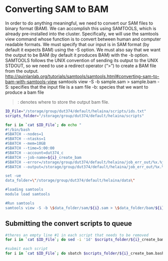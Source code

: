 # Converting SAM to BAM

In order to do anything meaningful, we need to convert our SAM files to binary format (BAM). We can accomplish this using SAMTOOLS, which is already pre-installed into the cluster. Specifically, we will use the samtools view command whose function is to convert between human and computer readable formats. We must specify that our input is in SAM format (by default it expects BAM) using the -S option. We must also say that we want the output to be BAM (by default it produces BAM) with the -b option. SAMTOOLS follows the UNIX convention of sending its output to the UNIX STDOUT, so we need to use a redirect operator (“>”) to create a BAM file from the output. http://quinlanlab.org/tutorials/samtools/samtools.html#converting-sam-to-bam-with-samtools-view
samtools view -S -b sample.sam > sample.bam
-S: specifies that the input file is a sam file
-b: species that we want to produce a bam file
>: denotes where to store the output bam file.

```bash 
ID_File="/storage/group/dut374/default/helaina/scripts/ids.txt"
scripts_folder="/storage/group/dut374/default/helaina/scripts"

for i in `cat $ID_File`; do echo "
#!/bin/bash
#SBATCH --nodes=1
#SBATCH --ntasks=1
#SBATCH --mem=10GB
#SBATCH --time=5:00:00
#SBATCH --account=dut374_c
#SBATCH --job-name=${i}_create_bam
#SBATCH --error=/storage/group/dut374/default/helaina/job_err_out/%x.%j.err
#SBATCH --output=/storage/group/dut374/default/helaina/job_err_out/%x.%j.out

set -ue
data_folder=\"/storage/group/dut374/default/helaina/data\"

#loading samtools
module load samtools 

#Run samtools
samtools view -S -b \$data_folder/sam/${i}.sam > \$data_folder/bam/${i}.bam" > $scripts_folder/${i}_create_bam.bash; done
```

## Submitting the convert scripts to queue
```bash
#theres an empty line #1 in each script that needs to be removed
for i in `cat $ID_File`; do sed -i '1d' $scripts_folder/${i}_create_bam.bash; done

#submit each script
for i in `cat $ID_File`; do sbatch $scripts_folder/${i}_create_bam.bash; done
```